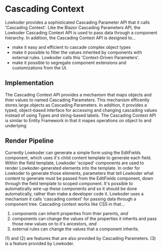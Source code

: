 ﻿# Cascading Context

Lowkoder provides a sophisticated Cascading Parameter API that it calls 'Cascading Context'.
Like the Blazor Cascading Parameters API, the Lowkoder Cascading Context API is used to pass data through a component hierarchy.
In addition, the Cascading Context API is designed to...
- make it easy and efficient to cascade complex object types
- make it possible to filter the values inherited by components with external rules.  Lowkoder calls this 'Context-Driven Parameters'.
- make it possible to segregate component extensions and customizations from the UI.

## Implementation

The Cascading Context API provides a mechanism that maps objects and thier values to named Cascading Parameters.
This mechanism efficently stores large objects as Cascading Parameters.
In addition, it provides a typed, object-based interface for accessing and changing cascading values instead of using Types and string-based labels.
The Cascading Context API is similar to Entity Framework in that it mapes operations on object to and underlying 

## Render Pipeline
Currently Lowkoder can generate a simple form using the EditFields component, which uses it's child content template to generate each field.
Within the field template, Lowkoder 'scoped' components are used to render Lowkoder-generated elements into the template.
In order for Lowkoder to generate those elements, parameters that tell Lowkoder what content to generate must be passed from the 
EditFields component, down through the field template to scoped component.
It's possible to automatically wire-up these components and so it should be done automatically, rather than make a developer code it.
Lowkoder uses a mechanism it calls 'cascading context' for passing data through a component tree.
Cascading context works like CSS in that...
1. components can inherit properties from thier parents, *and* 
2. components can change the values of the properties it inherits and pass those new values on to it's ancestors, *and*
3. external rules can change the values that a component inherits.

(1) and (2) are features that are also provided by Cascading Parameters.
(3) is a feature provided by Lowkoder.

